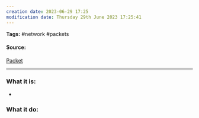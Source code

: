 ```yaml
---
creation date: 2023-06-29 17:25
modification date: Thursday 29th June 2023 17:25:41
---
```


**Tags:** #network #packets

#### Source:
[Packet](https://www.cloudflare.com/learning/network-layer/what-is-a-packet/)

--------------------------------------

### What it is:

* 
### What it do:

